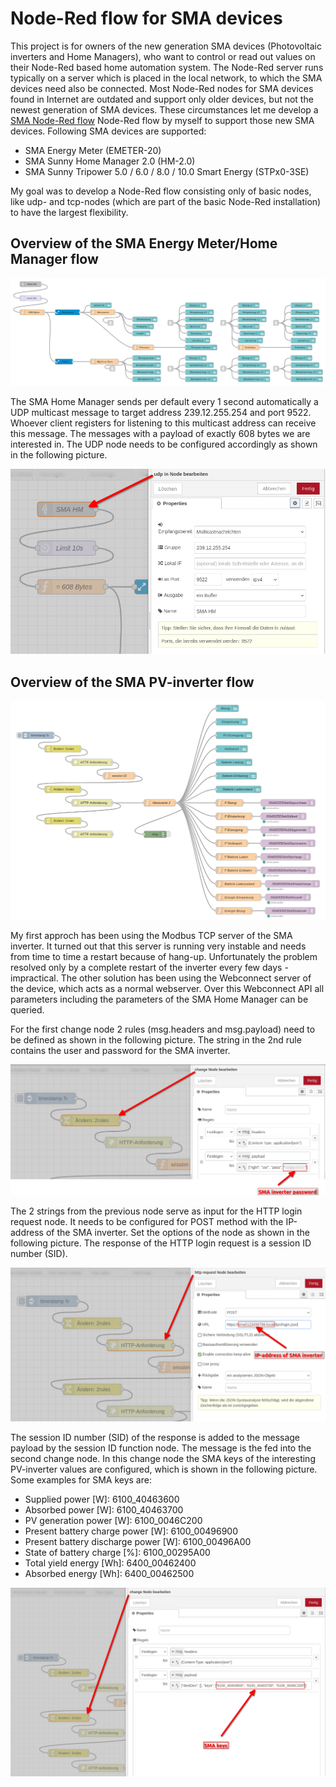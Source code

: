 # Node-Red flow for SMA devices

This project is for owners of the new generation SMA devices (Photovoltaic inverters and Home Managers), who want to control or read out values on their Node-Red based home automation system. The Node-Red server runs typically on a server which is placed in the local network, to which the SMA devices need also be connected. Most Node-Red nodes for SMA devices found in Internet are outdated and support only older devices, but not the newest generation of SMA devices. These circumstances let me develop a [SMA Node-Red flow](/flow_sma.json) Node-Red flow by myself to support those new SMA devices. Following SMA devices are supported:

* SMA Energy Meter (EMETER-20)
* SMA Sunny Home Manager 2.0 (HM-2.0)
* SMA Sunny Tripower 5.0 / 6.0 / 8.0 / 10.0 Smart Energy (STPx0-3SE)

My goal was to develop a Node-Red flow consisting only of basic nodes, like udp- and tcp-nodes (which are part of the basic Node-Red installation) to have the largest flexibility.

## Overview of the SMA Energy Meter/Home Manager flow

![SMA Home Manager flow](/SMA_SunnyHomeManager2.0.png)

The SMA Home Manager sends per default every 1 second automatically a UDP multicast message to target address 239.12.255.254 and port 9522. Whoever client registers for listening to this multicast address can receive this message. The messages with a payload of exactly 608 bytes we are interested in. The UDP node needs to be configured accordingly as shown in the following picture.

![UDP multicast](/udp.png)

## Overview of the SMA PV-inverter flow

![SMA Tripower PV-inverter](/SMA_SunnyTripowerX.0SE.png)

My first approch has been using the Modbus TCP server of the SMA inverter. It turned out that this server is running very instable and needs from time to time a restart because of hang-up. Unfortunately the problem resolved only by a complete restart of the inverter every few days - impractical. The other solution has been using the Webconnect server of the device, which acts as a normal webserver. Over this Webconnect API all parameters including the parameters of the SMA Home Manager can be queried.


For the first change node 2 rules (msg.headers and msg.payload) need to be defined as shown in the following picture. The string in the 2nd rule contains the user and password for the SMA inverter.

![First change node](/first_change.png)

The 2 strings from the previous node serve as input for the HTTP login request node. It needs to be configured for POST method with the IP-address of the SMA inverter. Set the options of the node as shown in the following picture. The response of the HTTP login request is a session ID number (SID).

![HTTP login request](/http_login_request.png)

The session ID number (SID) of the response is added to the message payload by the session ID function node. The message is the fed into the second change node. In this change node the SMA keys of the interesting PV-inverter values are configured, which is shown in the following picture. Some examples for SMA keys are:

* Supplied power [W]: 6100_40463600
* Absorbed power [W]: 6100_40463700
* PV generation power [W]: 6100_0046C200
* Present battery charge power [W]: 6100_00496900
* Present battery discharge power [W]: 6100_00496A00
* State of battery charge [%]: 6100_00295A00
* Total yield energy [Wh]: 6400_00462400
* Absorbed energy [Wh]: 6400_00462500

![Second change node](/second_change.png)
